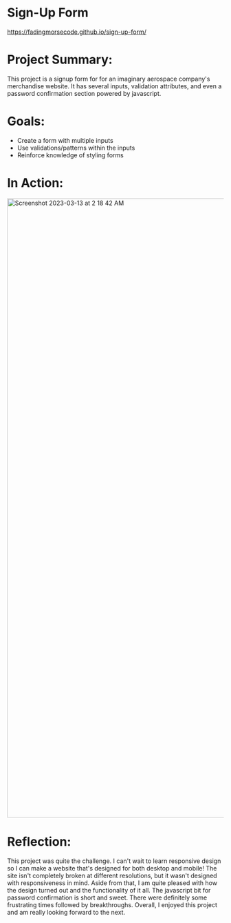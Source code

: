 # Sign-Up Form
https://fadingmorsecode.github.io/sign-up-form/
# Project Summary:
This project is a signup form for for an imaginary aerospace company's merchandise website. It has several inputs, validation attributes, and even a password confirmation section powered by javascript. 

# Goals:
* Create a form with multiple inputs
* Use validations/patterns within the inputs
* Reinforce knowledge of styling forms

# In Action: 
<img width="1436" alt="Screenshot 2023-03-13 at 2 18 42 AM" src="https://user-images.githubusercontent.com/106215095/224658615-858bf088-940c-47e1-8f85-e1ec97158e43.png">

# Reflection:
This project was quite the challenge. I can't wait to learn responsive design so I can make a website that's designed for both desktop and mobile! The site isn't completely broken at different resolutions, but it wasn't designed with responsiveness in mind. Aside from that, I am quite pleased with how the design turned out and the functionality of it all. The javascript bit for password confirmation is short and sweet. There were definitely some frustrating times followed by breakthroughs. Overall, I enjoyed this project and am really looking forward to the next. 

